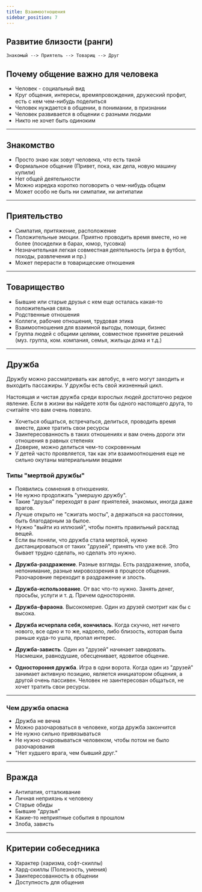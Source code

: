 ```yaml
---
title: Взаимоотношения
sidebar_position: 7
---
```


## Развитие близости (ранги)

```
Знакомый --> Приятель --> Товарищ --> Друг
```

## Почему общение важно для человека

- Человек - социальный вид
- Круг общения, интересы, времяпровождения, дружеский профит, есть с кем чем-нибудь поделиться
- Человек нуждается в общении, в понимании, в признании
- Человек развивается в общении с разными людьми
- Никто не хочет быть одиноким

---

## Знакомство

- Просто знаю как зовут человека, что есть такой
- Формальное общение (Привет, пока, как дела, новую машину купили)
- Нет общей деятельности
- Можно изредка коротко поговорить о чем-нибудь общем
- Может особо не быть ни симпатии, ни антипатии

---

## Приятельство

- Симпатия, притяжение, расположение
- Положительные эмоции. Приятно проводить время вместе, но не более (посиделки в барах, юмор, тусовка)
- Незначительная легкая совместная деятельность (игра в футбол, походы, развлечения и пр.)
- Может перерасти в товарищеские отношения

---

## Товарищество

- Бывшие или старые друзья с кем еще осталась какая-то положительная связь
- Родственные отношения
- Коллеги, рабочие отношения, трудовая этика
- Взаимоотношения для взаимной выгоды, помощи, бизнес
- Группа людей с общими целями, совместное принятие решений (муз. группа, ком. компания, семья, жильцы дома и т.д.)

---

## Дружба

Дружбу можно рассматривать как автобус, в него могут заходить и выходить пассажиры. У дружбы есть свой жизненный цикл.

Настоящая и чистая дружба среди взрослых людей достаточно редкое явление. Если в жизни вы найдете хотя бы одного настоящего друга, то считайте что вам очень повезло. 

- Хочеться общаться, встречаться, делиться, проводить время вместе, даже тратить свои ресурсы
- Заинтересованность в таких отношениях и вам очень дороги эти отношения в равных степенях
- Доверие, можно делиться чем-то сокровенным
- У детей часто проявляется, так как эти взаимоотношения еще не сильно окутаны материальными вещами

### Типы "мертвой дружбы"

- Появились сомнения в отношениях.
- Не нужно продолжать "умершую дружбу". 
- Такие "друзья" переходят в ранг приятелей, знакомых, иногда даже врагов. 
- Лучше открыто не "сжигать мосты", а держаться на расстоянии, быть благодарным за былое.
- Нужно "выйти из иллюзий", чтобы понять правильный расклад вещей.
- Если вы поняли, что дружба стала мертвой, нужно дистанцироваться от таких "друзей", принять что уже всё. Это бывает трудно сделать, но сделать это нужно. 

* **Дружба-раздражение**. Разные взгляды. Есть раздражение, злоба, непонимание, разные мировоззрения в процессе общения. Разочаровние переходит в раздражение и злость.

* **Дружба-использование**. От вас что-то нужно. Занять денег, просьбы, услуги и т. д. Причем одностороняя.

* **Дружба-фараона**. Высокомерие. Один из друзей смотрит как бы с высока.

* **Дружба исчерпала себя, кончилась**. Когда скучно, нет ничего нового, все одно и то же, надоело, либо близость, которая была раньше куда-то ушла, пропал интерес.

* **Дружба-зависть**. Один из "друзей" начинает завидовать. Насмешки, равнодушие, обесценивает, ядовитое общение.

* **Одностороння дружба**. Игра в одни ворота. Когда один из "друзей" занимает активную позицию, является инициатором общения, а другой очень пассивен. Человек не заинтересован общаться, не хочет тратить свои ресурсы.

---

### Чем дружба опасна

- Дружба не вечна
- Можно разочароваться в человеке, когда дружба закончится
- Не нужно сильно привязываться
- Не нужно очаровываться человеком, чтобы потом не было разочарования
- "Нет худшего врага, чем бывший друг."

---

## Вражда

- Антипатия, отталкивание
- Личная неприязнь к человеку
- Старые обиды
- Бывшие "друзья"
- Какие-то неприятные события в прошлом
- Злоба, зависть

---

## Критерии собеседника

- Характер (харизма, софт-скиллы)
- Хард-скиллы (Полезность, умения) 
- Заинтересованность в общении
- Доступность для общения
